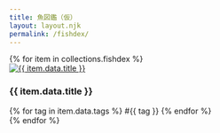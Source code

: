 ```yaml
---
title: 魚図鑑（仮）
layout: layout.njk
permalink: /fishdex/
---
```


<div class="smoothie-list">
  {% for item in collections.fishdex %}
    <div class="post-card">
      <a href="{{ item.url }}">
        <img src="{{ item.data.thumbnail }}" alt="{{ item.data.title }}">
      </a>
      <h3>{{ item.data.title }}</h3>
      <div class="tag-list">
        {% for tag in item.data.tags %}
          <span>#{{ tag }}</span>
        {% endfor %}
      </div>
    </div>
  {% endfor %}
</div>
